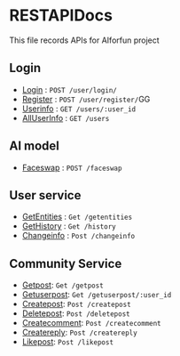 # RESTAPIDocs 

This file records APIs for AIforfun project

## Login

* [Login](login.md) : `POST /user/login/`
* [Register](register.md) : `POST /user/register/`GG
* [Userinfo](userInfo.md) : `GET /users/:user_id`
* [AllUserInfo](allUserInfo.md) : `GET /users`

## AI model

* [Faceswap](Faceswap.md) : `POST /faceswap`

## User service

* [GetEntities](GetEntities.md) : `Get /getentities`
* [GetHistory](GetHistory.md) : `Get /history`
* [Changeinfo](Changeinfo.md) : `Post /changeinfo`

## Community Service

* [Getpost](Getpost.md): `Get /getpost`
* [Getuserpost](Getuserpost.md): `Get /getuserpost/:user_id`
* [Createpost](Createpost.md): `Post /createpost`
* [Deletepost](Deletepost.md): `Post /deletepost`
* [Createcomment](Createcomment.md): `Post /createcomment`
* [Createreply](Createreply.md): `Post /createreply`
* [Likepost](Likepost.md): `Post /likepost`
